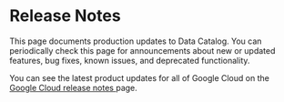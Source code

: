 #  Release Notes

This page documents production updates to Data Catalog. You can periodically
check this page for announcements about new or updated features, bug fixes,
known issues, and deprecated functionality.

You can see the latest product updates for all of Google Cloud on the [ Google
Cloud release notes ](/release-notes) page.

